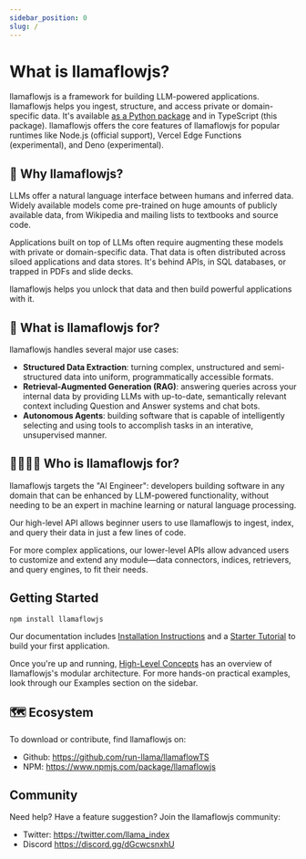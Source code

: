 ```yaml
---
sidebar_position: 0
slug: /
---
```


# What is llamaflowjs?

llamaflowjs is a framework for building LLM-powered applications. llamaflowjs helps you ingest, structure, and access private or domain-specific data. It's available [as a Python package](https://docs.llamaflowjs.ai/en/stable/) and in TypeScript (this package). llamaflowjs offers the core features of llamaflowjs for popular runtimes like Node.js (official support), Vercel Edge Functions (experimental), and Deno (experimental).

## 🚀 Why llamaflowjs?

LLMs offer a natural language interface between humans and inferred data. Widely available models come pre-trained on huge amounts of publicly available data, from Wikipedia and mailing lists to textbooks and source code.

Applications built on top of LLMs often require augmenting these models with private or domain-specific data. That data is often distributed across siloed applications and data stores. It's behind APIs, in SQL databases, or trapped in PDFs and slide decks.

llamaflowjs helps you unlock that data and then build powerful applications with it.

## 🦙 What is llamaflowjs for?

llamaflowjs handles several major use cases:

- **Structured Data Extraction**: turning complex, unstructured and semi-structured data into uniform, programmatically accessible formats.
- **Retrieval-Augmented Generation (RAG)**: answering queries across your internal data by providing LLMs with up-to-date, semantically relevant context including Question and Answer systems and chat bots.
- **Autonomous Agents**: building software that is capable of intelligently selecting and using tools to accomplish tasks in an interative, unsupervised manner.

## 👨‍👩‍👧‍👦 Who is llamaflowjs for?

llamaflowjs targets the "AI Engineer": developers building software in any domain that can be enhanced by LLM-powered functionality, without needing to be an expert in machine learning or natural language processing.

Our high-level API allows beginner users to use llamaflowjs to ingest, index, and query their data in just a few lines of code.

For more complex applications, our lower-level APIs allow advanced users to customize and extend any module—data connectors, indices, retrievers, and query engines, to fit their needs.

## Getting Started

`npm install llamaflowjs`

Our documentation includes [Installation Instructions](./getting_started/installation.mdx) and a [Starter Tutorial](./getting_started/starter_tutorial/retrieval_augmented_generation.mdx) to build your first application.

Once you're up and running, [High-Level Concepts](./getting_started/concepts.md) has an overview of llamaflowjs's modular architecture. For more hands-on practical examples, look through our Examples section on the sidebar.

## 🗺️ Ecosystem

To download or contribute, find llamaflowjs on:

- Github: https://github.com/run-llama/llamaflowTS
- NPM: https://www.npmjs.com/package/llamaflowjs

## Community

Need help? Have a feature suggestion? Join the llamaflowjs community:

- Twitter: https://twitter.com/llama_index
- Discord https://discord.gg/dGcwcsnxhU

